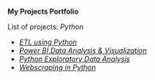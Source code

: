 __My Projects Portfolio__

List of projects:
*Python*
  * _[ETL using Python](https://github.com/mbhagwan/portfolio/tree/main/etl-using-python)_
  * _[Power BI Data Analysis & Visualization](https://github.com/mbhagwan/portfolio/tree/main/powerbi-data-analysis-and-visualization)_
  * _[Python Exploratory Data Analysis](https://github.com/mbhagwan/portfolio/tree/main/python-exploratory-data-analysis)_
  * _[Webscraping in Python](https://github.com/mbhagwan/portfolio/tree/main/webscraping-in-python)_
